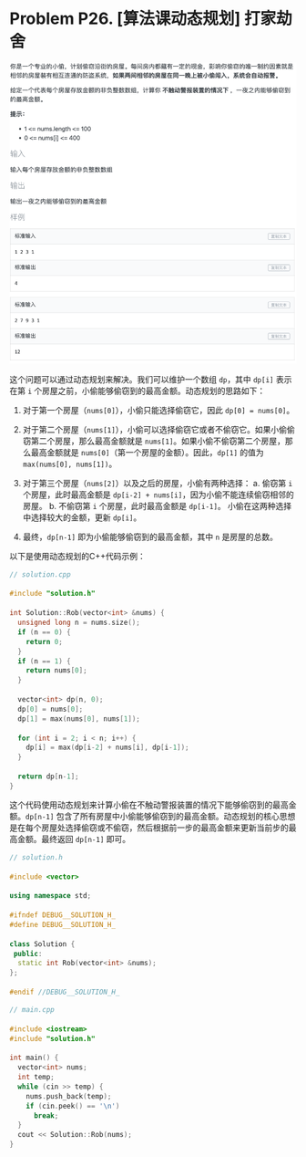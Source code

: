 # Problem P26. [算法课动态规划] 打家劫舍

![picture 0](.assets_IMG/Problem%20P26.%20%5B%E7%AE%97%E6%B3%95%E8%AF%BE%E5%8A%A8%E6%80%81%E8%A7%84%E5%88%92%5D%20%E6%89%93%E5%AE%B6%E5%8A%AB%E8%88%8D/IMG_20231018-085005.png)  

这个问题可以通过动态规划来解决。我们可以维护一个数组 `dp`，其中 `dp[i]` 表示在第 `i` 个房屋之前，小偷能够偷窃到的最高金额。动态规划的思路如下：

1. 对于第一个房屋（`nums[0]`），小偷只能选择偷窃它，因此 `dp[0] = nums[0]`。

2. 对于第二个房屋（`nums[1]`），小偷可以选择偷窃它或者不偷窃它。如果小偷偷窃第二个房屋，那么最高金额就是 `nums[1]`。如果小偷不偷窃第二个房屋，那么最高金额就是 `nums[0]`（第一个房屋的金额）。因此，`dp[1]` 的值为 `max(nums[0], nums[1])`。

3. 对于第三个房屋（`nums[2]`）以及之后的房屋，小偷有两种选择：
   a. 偷窃第 `i` 个房屋，此时最高金额是 `dp[i-2] + nums[i]`，因为小偷不能连续偷窃相邻的房屋。
   b. 不偷窃第 `i` 个房屋，此时最高金额是 `dp[i-1]`。
   小偷在这两种选择中选择较大的金额，更新 `dp[i]`。

4. 最终，`dp[n-1]` 即为小偷能够偷窃到的最高金额，其中 `n` 是房屋的总数。

以下是使用动态规划的C++代码示例：

```cpp
// solution.cpp

#include "solution.h"

int Solution::Rob(vector<int> &nums) {
  unsigned long n = nums.size();
  if (n == 0) {
    return 0;
  }
  if (n == 1) {
    return nums[0];
  }

  vector<int> dp(n, 0);
  dp[0] = nums[0];
  dp[1] = max(nums[0], nums[1]);

  for (int i = 2; i < n; i++) {
    dp[i] = max(dp[i-2] + nums[i], dp[i-1]);
  }

  return dp[n-1];
}
```

这个代码使用动态规划来计算小偷在不触动警报装置的情况下能够偷窃到的最高金额。`dp[n-1]` 包含了所有房屋中小偷能够偷窃到的最高金额。动态规划的核心思想是在每个房屋处选择偷窃或不偷窃，然后根据前一步的最高金额来更新当前步的最高金额。最终返回 `dp[n-1]` 即可。

```cpp
// solution.h

#include <vector>

using namespace std;

#ifndef DEBUG__SOLUTION_H_
#define DEBUG__SOLUTION_H_

class Solution {
 public:
  static int Rob(vector<int> &nums);
};

#endif //DEBUG__SOLUTION_H_
```

```cpp
// main.cpp

#include <iostream>
#include "solution.h"

int main() {
  vector<int> nums;
  int temp;
  while (cin >> temp) {
    nums.push_back(temp);
    if (cin.peek() == '\n')
      break;
  }
  cout << Solution::Rob(nums);
}
```
